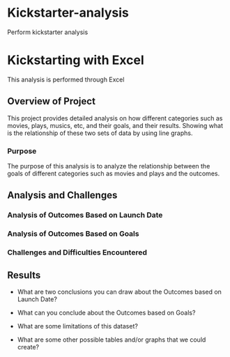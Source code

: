 # Kickstarter-analysis
Perform kickstarter analysis
# Kickstarting with Excel
This analysis is performed through Excel
## Overview of Project
This project provides detailed analysis on how different categories such as movies, plays, musics, etc, and their goals, and their results. Showing what is the relationship of these two sets of data by using line graphs. 
### Purpose
The purpose of this analysis is to analyze the relationship between the goals of different categories such as movies and plays and the outcomes. 
## Analysis and Challenges

### Analysis of Outcomes Based on Launch Date

### Analysis of Outcomes Based on Goals

### Challenges and Difficulties Encountered

## Results

- What are two conclusions you can draw about the Outcomes based on Launch Date?

- What can you conclude about the Outcomes based on Goals?

- What are some limitations of this dataset?

- What are some other possible tables and/or graphs that we could create?
